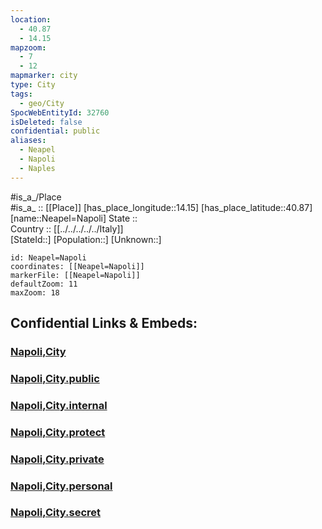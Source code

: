 ```yaml
---
location:
  - 40.87
  - 14.15
mapzoom:
  - 7
  - 12
mapmarker: city
type: City
tags:
  - geo/City
SpocWebEntityId: 32760
isDeleted: false
confidential: public
aliases:
  - Neapel
  - Napoli
  - Naples
---
```

#is_a_/Place  
#is_a_ :: [[Place]] 
[has_place_longitude::14.15] 
[has_place_latitude::40.87] 
[name::Neapel=Napoli] 
State ::  
Country :: [[../../../../../Italy]]  
[StateId::] 
[Population::] 
[Unknown::] 


```leaflet
id: Neapel=Napoli
coordinates: [[Neapel=Napoli]] 
markerFile: [[Neapel=Napoli]] 
defaultZoom: 11 
maxZoom: 18
```


## Confidential Links & Embeds: 

### [Napoli,City](/_Standards/Earth/Continent/Europe/Europe~South/Italy/regions~Italy/Campania/Napoli.Province/City/Napoli,City.md) 

### [Napoli,City.public](/_public/Earth/Continent/Europe/Europe~South/Italy/regions~Italy/Campania/Napoli.Province/City/Napoli,City.public.md) 

### [Napoli,City.internal](/_internal/Earth/Continent/Europe/Europe~South/Italy/regions~Italy/Campania/Napoli.Province/City/Napoli,City.internal.md) 

### [Napoli,City.protect](/_protect/Earth/Continent/Europe/Europe~South/Italy/regions~Italy/Campania/Napoli.Province/City/Napoli,City.protect.md) 

### [Napoli,City.private](/_private/Earth/Continent/Europe/Europe~South/Italy/regions~Italy/Campania/Napoli.Province/City/Napoli,City.private.md) 

### [Napoli,City.personal](/_personal/Earth/Continent/Europe/Europe~South/Italy/regions~Italy/Campania/Napoli.Province/City/Napoli,City.personal.md) 

### [Napoli,City.secret](/_secret/Earth/Continent/Europe/Europe~South/Italy/regions~Italy/Campania/Napoli.Province/City/Napoli,City.secret.md)

